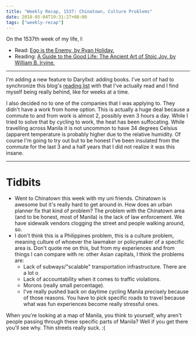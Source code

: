 ```yaml
---
title: "Weekly Recap, 1537: Chinatown, Culture Problems"
date: 2018-05-04T19:31:27+08:00
tags: ["weekly-recap"]
---
```


On the 1537th week of my life, I:

- Read: [Ego is the Enemy, by Ryan Holiday.](https://www.amazon.com/Ego-Enemy-Ryan-Holiday/dp/1591847818)
- Reading: [A Guide to the Good Life: The Ancient Art of Stoic Joy, by William B. Irvine.](https://www.amazon.com/Guide-Good-Life-Ancient-Stoic/dp/1522632735)

---

I'm adding a new feature to Daryllxd: adding books. I've sort of had to synchronize this blog's [reading list](/books) with that I've actually read and I find myself being really behind, like for weeks at a time.

I also decided no to one of the companies that I was applying to. They didn't have a work from home option. This is actually a huge deal because a commute to and from work is almost 2, possibly even 3 hours a day. While I tried to solve that by cycling to work, the heat has been suffocating. While travelling across Manila it is not uncommon to have 34 degrees Celsius (apparent temperature is probably higher due to the relative humidity. Of course I'm going to try out  but to be honest I've been insulated from the commute for the last 3 and a half years that I did not realize it was this insane.

---

# Tidbits

- Went to Chinatown this week with my uni friends. Chinatown is awesome but it's really hard to get around in. How does an urban planner fix that kind of problem? The problem with the Chinatown area (and to be honest, most of Manila) is the lack of law enforcement. We have sidewalk vendors clogging the street and people walking around, so.
- I don't think this is a Philippines problem, this is a culture problem, meaning culture of whoever the lawmaker or policymaker of a specific area is. Don't quote me on this, but from my experiences and from things I can compare with re: other Asian capitals, I think the problems are:
  - Lack of subways/"scalable" transportation infrastructure. There are a lot o
  - Lack of accountability when it comes to traffic violations.
  - Morons (really small percentage).
  - I've really pushed back on daytime cycling Manila precisely because of those reasons. You have to pick specific roads to travel because what was fun experiences become really stressful ones.

When you're looking at a map of Manila, you think to yourself, why aren't people passing through these specific parts of Manila? Well if you get there you'll see why. Thin streets really suck. :(
